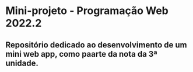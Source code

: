 # Mini-projeto - Programação Web 2022.2
## Repositório dedicado ao desenvolvimento de um mini web app, como paarte da nota da 3ª unidade.
